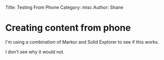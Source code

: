 Title: Testing From Phone
Category: misc
Author: Shane

# Creating content from phone

I'm using a combination of Markor and Solid Explorer to see if this works.

I don't see why it would not.
